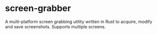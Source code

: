 # screen-grabber

A multi-platform screen grabbing utility written in Rust to acquire, modify and save screenshots.
Supports multiple screens.
